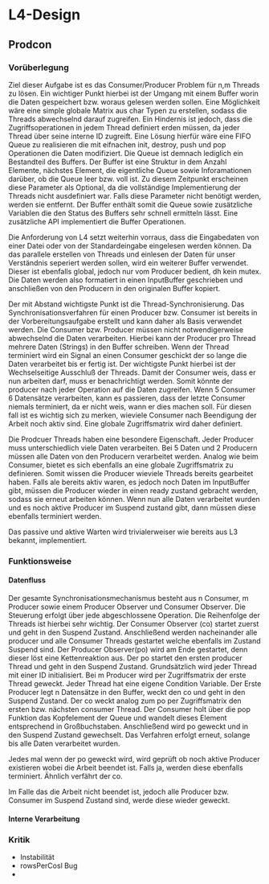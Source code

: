 # L4-Design

## Prodcon

### Vorüberlegung
Ziel dieser Aufgabe ist es das Consumer/Producer Problem für n,m Threads zu lösen.
Ein wichtiger Punkt hierbei ist der Umgang mit einem Buffer worin die Daten
gespeichert bzw. woraus gelesen werden sollen. Eine Möglichkeit wäre eine simple globale Matrix
aus char Typen zu erstellen, sodass die Threads abwechselnd darauf zugreifen.
Ein Hindernis ist jedoch, dass die Zugriffsoperationen in jedem Thread definiert erden müssen, da jeder Thread 
über seine interne ID zugreift. Eine Lösung hierfür wäre eine FIFO Queue zu realisieren die mit eifnachen init, destroy,
push und pop Operationen die Daten modifiziert. Die Queue ist demnach lediglich ein Bestandteil des Buffers. Der Buffer
ist eine Struktur in dem Anzahl Elemente, nächstes Element, die eigentliche Queue sowie Inforamationen darüber,
ob die Queue leer bzw. voll ist. Zu diesem Zeitpunkt erscheinen diese Parameter als Optional, da die vollständige Implementierung
der Threads nicht ausdefiniert war. Falls diese Parameter nicht benötigt werden, werden sie entfernt.
Der Buffer enthält somit die Queue sowie zusätzliche Variablen die den Status des Buffers sehr schnell ermitteln lässt.
Eine zusätzliche API implementiert die Buffer Operationen.

Die Anforderung von L4 setzt weiterhin vorraus, dass die Eingabedaten von einer Datei oder von der Standardeingabe eingelesen werden können.
Da das parallele erstellen von Threads und einlesen der Daten für unser Verständnis seperiert werden sollen, wird ein weiterer Buffer verwendet.
Dieser ist ebenfalls global, jedoch nur vom Producer bedient, dh kein mutex. Die Daten werden also formatiert in einen InputBuffer geschrieben
und anschließen von den Producern in den originalen Buffer kopiert. 

Der mit Abstand wichtigste Punkt ist die Thread-Synchronisierung. Das Synchronisationsverfahren für einen Producer bzw. Consumer
ist bereits in der Vorbereitungsaufgabe erstellt und kann daher als Basis verwendet werden. 
Die Consumer bzw. Producer müssen nicht notwendigerweise abwechselnd die Daten verarbeiten. Hierbei kann der Producer pro Thread
mehrere Daten (Strings) in den Buffer schreiben. Wenn der Thread terminiert wird ein Signal an einen Consumer geschickt der so lange 
die Daten  verarbeitet bis er fertig ist. Der wichtigste Punkt hierbei ist der Wechselseitige Ausschluß der Threads.
Damit der Consumer weis, dass er nun arbeiten darf, muss er benachrichtigt werden. Somit könnte der producer nach jeder Operation
auf die Daten zugreifen.
Wenn 5 Consumer 6 Datensätze verarbeiten, kann es passieren, dass der letzte Consumer niemals terminiert, da er nicht weis, wann er dies machen soll.
Für diesen fall ist es wichtig sich zu merken, wieviele Consumer nach Beendigung der Arbeit noch aktiv sind. Eine globale Zugriffsmatrix wird daher definiert. 

Die Prodcuer Threads haben eine besondere Eigenschaft. Jeder Producer muss unterschiedlich viele Daten verarbeiten. Bei 5 Daten und 2 Producern
müssen alle Daten von den Producern verarbeitet werden. Analog wie beim Consumer, bietet es sich ebenfalls an eine globale Zugriffsmatrix zu definieren.
Somit wissen die Producer wieviele Threads bereits gearbeitet haben. Falls ale bereits aktiv waren, es jedoch noch Daten im InputBuffer gibt, müssen die Producer wieder in einen ready zustand gebracht werden, sodass sie erneut arbeiten können. Wenn nun alle Daten verarbeitet wurden und 
es noch aktive Producer im Suspend zustand gibt, dann müssen diese ebenfalls terminiert werden.

Das passive und aktive Warten wird trivialerweiser wie bereits aus L3 bekannt, implementiert.

### Funktionsweise

#### Datenfluss
Der gesamte Synchronisationsmechanismus besteht aus n Consumer, m Producer sowie einem Producer Observer und Consumer Observer.
Die Steuerung erfolgt über jede abgeschlossene Operation. Die Reihenfolge der Threads ist hierbei sehr wichtig. Der Consumer Observer (co) startet
zuerst und geht in den Suspend Zustand. Anschließend werden nacheinander alle producer und alle Consumer Threads gestartet welche 
ebenfalls im Zustand Suspend sind. 
Der Producer Observer(po)
wird am Ende gestartet, denn dieser löst eine Kettenreaktion aus. Der po startet den ersten producer Thread und geht in den Suspend Zustand. 
Grundsätzlich wird jeder Thread mit einer ID initialisiert. Bei m Producer wird per Zugriffsmatrix der erste Thread geweckt. 
Jeder Thread hat eine eigene Condition Variable. Der Erste Producer legt n Datensätze in den Buffer, weckt den co und geht in den Suspend Zustand.
Der co weckt analog zum po per Zugriffsmatrix den ersten bzw. nächsten consumer Thread. 
Der Consumer holt über die pop Funktion das Kopfelement der Queue und wandelt dieses Element entsprechend in Großbuchstaben. 
Anschließend wird po geweckt und in den Suspend Zustand gewechselt. Das Verfahren erfolgt erneut, solange bis alle Daten verarbeitet wurden.

Jedes mal wenn der po geweckt wird, wird geprüft ob noch aktive Producer existieren wobei die Arbeit beendet ist. Falls ja, werden diese ebenfalls 
terminiert. Ähnlich verfährt der co.

Im Falle das die Arbeit nicht beendet ist, jedoch alle Producer bzw. Consumer im Suspend Zustand sind, werde diese wieder geweckt. 

#### Interne Verarbeitung

### Kritik
- Instabilität
- rowsPerCosl Bug
-
